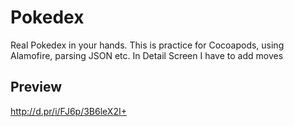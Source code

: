 # Pokedex
Real Pokedex in your hands. This is practice for Cocoapods, using Alamofire, parsing JSON etc.
In Detail Screen I have to add moves

## Preview
http://d.pr/i/FJ6p/3B6leX2I+

